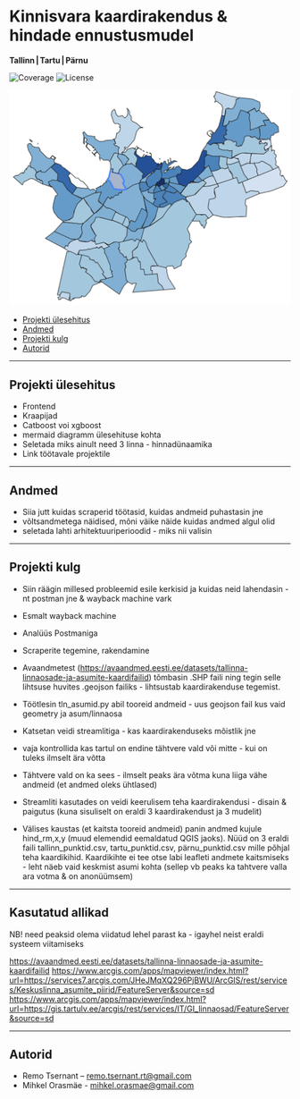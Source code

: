 # Kinnisvara kaardirakendus & hindade ennustusmudel
**Tallinn | Tartu | Pärnu**

![Coverage](https://img.shields.io/codecov/c/github/remots22/kinnisvaraveeb)
![License](https://img.shields.io/github/license/remots22/kinnisvaraveeb)

![Demo GIF](test.png)

- [Projekti ülesehitus](#projekti-ülesehitus)  
- [Andmed](#andmed)
- [Projekti kulg](#projekti-kulg)      
- [Autorid](#autorid)

---

## Projekti ülesehitus

* Frontend 
* Kraapijad
* Catboost voi xgboost
* mermaid diagramm ülesehituse kohta
* Seletada miks ainult need 3 linna - hinnadünaamika
* Link töötavale projektile

---

## Andmed

* Siia jutt kuidas scraperid töötasid, kuidas andmeid puhastasin jne
* võltsandmetega näidised, mõni väike näide kuidas andmed algul olid
* seletada lahti arhitektuuriperioodid - miks nii valisin

---

## Projekti kulg

* Siin räägin millesed probleemid esile kerkisid ja kuidas neid lahendasin - nt postman jne & wayback machine vark

* Esmalt wayback machine
* Analüüs Postmaniga
* Scraperite tegemine, rakendamine
* Avaandmetest (https://avaandmed.eesti.ee/datasets/tallinna-linnaosade-ja-asumite-kaardifailid) tõmbasin .SHP faili ning tegin selle lihtsuse huvites .geojson failiks - lihtsustab kaardirakenduse tegemist.
* Töötlesin tln_asumid.py abil tooreid andmeid - uus geojson fail kus vaid geometry ja asum/linnaosa
* Katsetan veidi streamlitiga - kas kaardirakenduseks mõistlik jne
* vaja kontrollida kas tartul on endine tähtvere vald või mitte - kui on tuleks ilmselt ära võtta
* Tähtvere vald on ka sees - ilmselt peaks ära võtma kuna liiga vähe andmeid (et andmed oleks ühtlased)
* Streamliti kasutades on veidi keerulisem teha kaardirakendusi - disain & paigutus (kuna sisuliselt on eraldi 3 kaardirakendust ja 3 mudelit)
* Välises kaustas (et kaitsta tooreid andmeid) panin andmed kujule hind_rm,x,y (muud elemendid eemaldatud QGIS jaoks). Nüüd on 3 eraldi faili tallinn_punktid.csv, tartu_punktid.csv, pärnu_punktid.csv mille põhjal teha kaardikihid. Kaardikihte ei tee otse labi leafleti andmete kaitsmiseks - leht näeb vaid keskmist asumi kohta (sellep vb peaks ka tahtvere valla ara votma & on anonüümsem)


---
## Kasutatud allikad

NB! need peaksid olema viidatud lehel parast ka - igayhel neist eraldi systeem viitamiseks 

https://avaandmed.eesti.ee/datasets/tallinna-linnaosade-ja-asumite-kaardifailid
https://www.arcgis.com/apps/mapviewer/index.html?url=https://services7.arcgis.com/JHeJMqXQ296PjBWU/ArcGIS/rest/services/Keskuslinna_asumite_piirid/FeatureServer&source=sd
https://www.arcgis.com/apps/mapviewer/index.html?url=https://gis.tartulv.ee/arcgis/rest/services/IT/GI_linnaosad/FeatureServer&source=sd

---

## Autorid
* Remo Tsernant – <remo.tsernant.rt@gmail.com>  
* Mihkel Orasmäe - <mihkel.orasmae@gmail.com>
